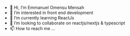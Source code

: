 - 👋 Hi, I’m Emmanuel Omensu Mensah
- 👀 I’m interested in front end development
- 🌱 I’m currently learning ReactJs
- 💞️ I’m looking to collaborate on reactjs/nextjs & typescript
- 📫 How to reach me ...

<!---
emmens4u/emmens4u is a ✨ special ✨ repository because its `README.md` (this file) appears on your GitHub profile.
You can click the Preview link to take a look at your changes.
--->
